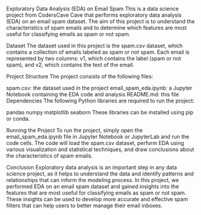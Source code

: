 Exploratory Data Analysis (EDA) on Email Spam
This is a data science project from CodersCave Cave that performs exploratory data analysis (EDA) on an email spam dataset. The aim of this project is to understand the characteristics of spam emails and to determine which features are most useful for classifying emails as spam or not spam.

Dataset
The dataset used in this project is the spam.csv dataset, which contains a collection of emails labeled as spam or not spam. Each email is represented by two columns: v1, which contains the label (spam or not spam), and v2, which contains the text of the email.

Project Structure
The project consists of the following files:

spam.csv: the dataset used in the project
email_spam_eda.ipynb: a Jupyter Notebook containing the EDA code and analysis
README.md: this file
Dependencies
The following Python libraries are required to run the project:

pandas
numpy
matplotlib
seaborn
These libraries can be installed using pip or conda.

Running the Project
To run the project, simply open the email_spam_eda.ipynb file in Jupyter Notebook or JupyterLab and run the code cells. The code will load the spam.csv dataset, perform EDA using various visualization and statistical techniques, and draw conclusions about the characteristics of spam emails.

Conclusion
Exploratory data analysis is an important step in any data science project, as it helps to understand the data and identify patterns and relationships that can inform the modeling process. In this project, we performed EDA on an email spam dataset and gained insights into the features that are most useful for classifying emails as spam or not spam. These insights can be used to develop more accurate and effective spam filters that can help users to better manage their email inboxes.
